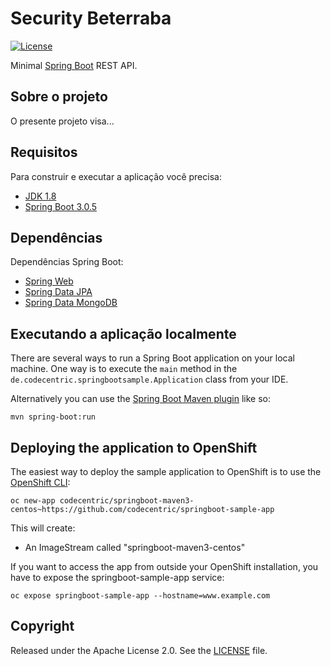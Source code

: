 # Security Beterraba
[![License](http://img.shields.io/:license-apache-blue.svg)](http://www.apache.org/licenses/LICENSE-2.0.html)

Minimal [Spring Boot](http://projects.spring.io/spring-boot/) REST API.

## Sobre o projeto
O presente projeto visa...

## Requisitos

Para construir e executar a aplicação você precisa:

- [JDK 1.8](http://www.oracle.com/technetwork/java/javase/downloads/jdk8-downloads-2133151.html)
- [Spring Boot 3.0.5](https://spring.io)

## Dependências

Dependências Spring Boot:

- [Spring Web](https://spring.io/)
- [Spring Data JPA](https://spring.io/)
- [Spring Data MongoDB](https://spring.io/)

## Executando a aplicação localmente

There are several ways to run a Spring Boot application on your local machine. One way is to execute the `main` method in the `de.codecentric.springbootsample.Application` class from your IDE.

Alternatively you can use the [Spring Boot Maven plugin](https://docs.spring.io/spring-boot/docs/current/reference/html/build-tool-plugins-maven-plugin.html) like so:

```shell
mvn spring-boot:run
```

## Deploying the application to OpenShift

The easiest way to deploy the sample application to OpenShift is to use the [OpenShift CLI](https://docs.openshift.org/latest/cli_reference/index.html):

```shell
oc new-app codecentric/springboot-maven3-centos~https://github.com/codecentric/springboot-sample-app
```

This will create:

* An ImageStream called "springboot-maven3-centos"

If you want to access the app from outside your OpenShift installation, you have to expose the springboot-sample-app service:

```shell
oc expose springboot-sample-app --hostname=www.example.com
```

## Copyright

Released under the Apache License 2.0. See the [LICENSE](https://github.com/codecentric/springboot-sample-app/blob/master/LICENSE) file.
